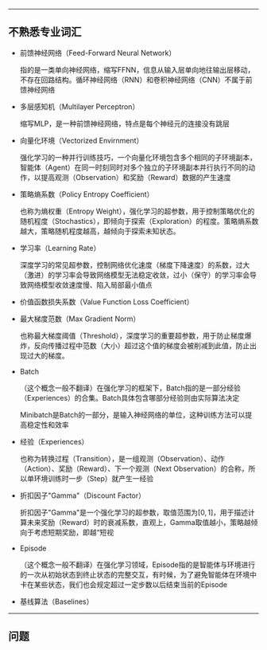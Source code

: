 
---
## 不熟悉专业词汇

+ 前馈神经网络（Feed-Forward Neural Network）

	指的是一类单向神经网络，缩写FFNN，信息从输入层单向地往输出层移动，不存在回路结构。循环神经网络（RNN）和卷积神经网络（CNN）不属于前馈神经网络

+ 多层感知机（Multilayer Perceptron）

	缩写MLP，是一种前馈神经网络，特点是每个神经元的连接没有跳层

+ 向量化环境（Vectorized Envirnment）

	强化学习的一种并行训练技巧，一个向量化环境包含多个相同的子环境副本，智能体（Agent）在同一时刻同时对多个独立的子环境副本并行执行不同的动作，以提高观测（Observation）和奖励（Reward）数据的产生速度

+ 策略熵系数（Policy Entropy Coefficient）

	也称为熵权重（Entropy Weight），强化学习的超参数，用于控制策略优化的随机程度（Stochastics），即倾向于探索（Exploration）的程度。策略熵系数越大，策略随机程度越高，越倾向于探索未知状态。

+ 学习率（Learning Rate）

	深度学习的常见超参数，控制网络优化速度（梯度下降速度）的系数，过大（激进）的学习率会导致网络模型无法稳定收敛，过小（保守）的学习率会导致网络模型收敛速度慢、陷入局部最小值点

+ 价值函数损失系数（Value Function Loss Coefficient）

+ 最大梯度范数（Max Gradient Norm）

	也称最大梯度阈值（Threshold），深度学习的重要超参数，用于防止梯度爆炸，反向传播过程中范数（大小）超过这个值的梯度会被削减到此值，防止出现过大的梯度。

+ Batch

	（这个概念一般不翻译）在强化学习的框架下，Batch指的是一部分经验（Experiences）的合集。Batch具体包含哪部分经验则由实际算法决定
	
	Minibatch是Batch的一部分，是输入神经网络的单位，这种训练方法可以提高稳定性和效率

+ 经验（Experiences）

	也称为转换过程（Transition），是一组观测（Observation）、动作（Action）、奖励（Reward）、下一个观测（Next Observation）的合称，所以单环境训练时一步（Step）就产生一经验

+ 折扣因子"Gamma"（Discount Factor）

	折扣因子"Gamma"是一个强化学习的超参数，取值范围为$[0,1]$，用于描述计算未来奖励（Reward）时的衰减系数，直观上，Gamma取值越小，策略越倾向于考虑短期奖励，即越“短视

+ Episode

	（这个概念一般不翻译）在强化学习领域，Episode指的是智能体与环境进行的一次从初始状态到终止状态的完整交互，有时候，为了避免智能体在环境中卡在某些状态，我们也会规定超过一定步数以后结束当前的Episode

+ 基线算法（Baselines）


---
## 问题

